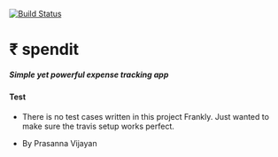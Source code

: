 [![Build Status](https://travis-ci.org/prasannavijayan/spendit.svg?branch=master)](https://travis-ci.org/prasannavijayan/spendit)

# ₹ spendit
##### Simple yet powerful expense tracking app

#### Test

- There is no test cases written in this project Frankly. Just wanted to make sure the travis setup works perfect. 

- By Prasanna Vijayan
